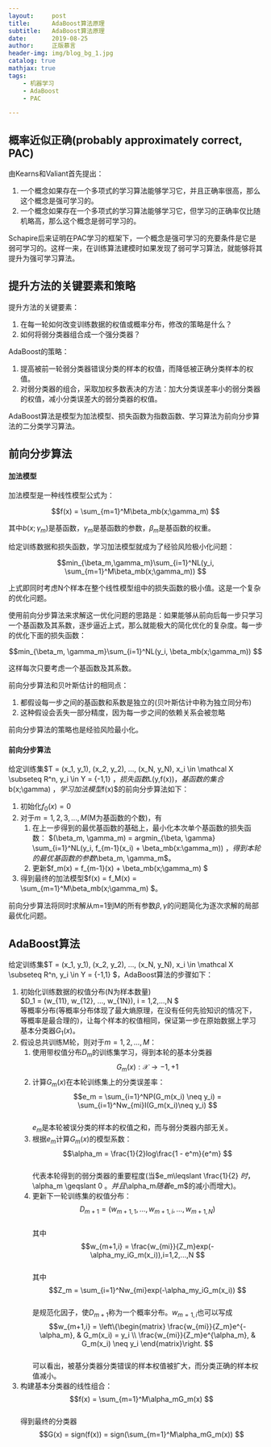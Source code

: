 ```yaml
---
layout:     post
title:      AdaBoost算法原理
subtitle:   AdaBoost算法原理
date:       2019-08-25
author:     正版慕言
header-img: img/blog_bg_1.jpg
catalog: true
mathjax: true
tags:
    - 机器学习
    - AdaBoost
    - PAC

---
```


## 概率近似正确(probably approximately correct, PAC)

由Kearns和Valiant首先提出：

1. 一个概念如果存在一个多项式的学习算法能够学习它，并且正确率很高，那么这个概念是强可学习的。
2. 一个概念如果存在一个多项式的学习算法能够学习它，但学习的正确率仅比随机略高，那么这个概念是弱可学习的。

Schapire后来证明在PAC学习的框架下，一个概念是强可学习的充要条件是它是弱可学习的。这样一来，在训练算法建模时如果发现了弱可学习算法，就能够将其提升为强可学习算法。

## 提升方法的关键要素和策略

提升方法的关键要素：

1. 在每一轮如何改变训练数据的权值或概率分布，修改的策略是什么？
2. 如何将弱分类器组合成一个强分类器？

AdaBoost的策略：

1. 提高被前一轮弱分类器错误分类的样本的权值，而降低被正确分类样本的权值。
2. 对弱分类器的组合，采取加权多数表决的方法：加大分类误差率小的弱分类器的权值，减小分类误差大的弱分类器的权值。

AdaBoost算法是模型为加法模型、损失函数为指数函数、学习算法为前向分步算法的二分类学习算法。

## 前向分步算法

#### 加法模型

加法模型是一种线性模型公式为：

$$f(x) = \sum_{m=1}^M\beta_mb(x;\gamma_m) $$

其中$b(x;\gamma_m)$是基函数，$\gamma_m$是基函数的参数，$\beta_m$是基函数的权重。

给定训练数据和损失函数，学习加法模型就成为了经验风险极小化问题：

$$min_{\beta_m,\gamma_m}\sum_{i=1}^NL(y_i, \sum_{m=1}^M\beta_mb(x;\gamma_m)) $$

上式即同时考虑N个样本在整个线性模型组中的损失函数的极小值。这是一个复杂的优化问题。

使用前向分步算法来求解这一优化问题的思路是：如果能够从前向后每一步只学习一个基函数及其系数，逐步逼近上式，那么就能极大的简化优化的复杂度。每一步的优化下面的损失函数：

$$min_{\beta_m, \gamma_m}\sum_{i=1}^NL(y_i, \beta_mb(x;\gamma_m)) $$

这样每次只要考虑一个基函数及其系数。

前向分步算法和贝叶斯估计的相同点：

1. 都假设每一步之间的基函数和系数是独立的(贝叶斯估计中称为独立同分布)
2. 这种假设会丢失一部分精度，因为每一步之间的依赖关系会被忽略

前向分步算法的策略也是经验风险最小化。

#### 前向分步算法

给定训练集$T = (x_1, y_1), (x_2, y_2), ..., (x_N, y_N), x_i \in \mathcal X \subseteq R^n, y_i \in Y = {-1,1} $，损失函数$L(y,f(x))$，基函数的集合$b(x;\gamma) $，学习加法模型$f(x)$的前向分步算法如下：

1. 初始化$f_0(x) = 0$
2. 对于$m = 1,2,3,...,M$(M为基函数的个数)，有
	1. 在上一步得到的最优基函数的基础上，最小化本次单个基函数的损失函数：
	$(\beta_m, \gamma_m) = argmin_{\beta, \gamma} \sum_{i=1}^NL(y_i, f_{m-1}(x_i) + \beta_mb(x:\gamma_m)) $，得到本轮的最优基函数的参数$\beta_m, \gamma_m$。
	2. 更新$f_m(x) = f_{m-1}(x) + \beta_mb(x;\gamma_m) $
3. 得到最终的加法模型$f(x) = f_M(x) = \sum_{m=1}^M\beta_mb(x;\gamma_m) $。

前向分步算法将同时求解从m=1到M的所有参数$\beta,\gamma$的问题简化为逐次求解的局部最优化问题。

## AdaBoost算法

给定训练集$T = (x_1, y_1), (x_2, y_2), ..., (x_N, y_N), x_i \in \mathcal X \subseteq R^n, y_i \in Y = {-1,1} $，AdaBoost算法的步骤如下：

1. 初始化训练数据的权值分布(N为样本数量)   
$D_1 = (w_{11}, w_{12}, ..., w_{1N}), i = 1,2,...,N $  
等概率分布(等概率分布体现了最大熵原理，在没有任何先验知识的情况下，等概率是最合理的)，让每个样本的权值相同，保证第一步在原始数据上学习基本分类器$G_1(x)$。  
2. 假设总共训练M轮，则对于$m = 1,2,...,M$：
	1. 使用带权值分布$D_m$的训练集学习，得到本轮的基本分类器  
	$$G_m(x):\mathcal X \rightarrow {-1,+1}$$  
	2. 计算$G_m(x)$在本轮训练集上的分类误差率：  
	$$e_m = \sum_{i=1}^NP(G_m(x_i) \neq y_i) =  \sum_{i=1}^Nw_{mi}I(G_m(x_i)\neq y_i) $$  
	$e_m$是本轮被误分类的样本的权值之和，而与弱分类器内部无关。  
	3. 根据$e_m$计算$G_m(x)$的模型系数：  
	$$\alpha_m = \frac{1}{2}log\frac{1 - e^m}{e^m} $$  
	代表本轮得到的弱分类器的重要程度(当$e_m\leqslant \frac{1}{2} $时，$\alpha_m \geqslant 0 $。并且$\alpha_m$随着$e_m$的减小而增大)。  
	4. 更新下一轮训练集的权值分布：  
	$$D_{m+1} = (w_{m+1,1}, ..., w_{m+1,i}, ..., w_{m+1,N}) $$  
	其中  
	$$w_{m+1,i} = \frac{w_{mi}}{Z_m}exp(-\alpha_my_iG_m(x_i)),i=1,2,...,N $$  
	其中  
	$$Z_m = \sum_{i=1}^Nw_{mi}exp(-\alpha_my_iG_m(x_i)) $$  
	是规范化因子，使$D_{m+1}$称为一个概率分布。$w_{m=1,i}$也可以写成  
	$$w_{m+1,i} = \left\{\begin{matrix}
	\frac{w_{mi}}{Z_m}e^{-\alpha_m}, & G_m(x_i) = y_i \\ 
	\frac{w_{mi}}{Z_m}e^{\alpha_m}, & G_m(x_i) \neq y_i
	\end{matrix}\right. $$  
	可以看出，被基分类器分类错误的样本权值被扩大，而分类正确的样本权值减小。  
3. 构建基本分类器的线性组合：  
$$f(x) = \sum_{m=1}^M\alpha_mG_m(x) $$  
得到最终的分类器  
$$G(x) = sign(f(x)) = sign(\sum_{m=1}^M\alpha_mG_m(x)) $$